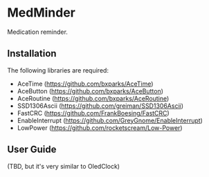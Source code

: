 # MedMinder

Medication reminder.

## Installation

The following libraries are required:

* AceTime (https://github.com/bxparks/AceTime)
* AceButton (https://github.com/bxparks/AceButton)
* AceRoutine (https://github.com/bxparks/AceRoutine)
* SSD1306Ascii (https://github.com/greiman/SSD1306Ascii)
* FastCRC (https://github.com/FrankBoesing/FastCRC)
* EnableInterrupt (https://github.com/GreyGnome/EnableInterrupt)
* LowPower (https://github.com/rocketscream/Low-Power)

## User Guide

(TBD, but it's very similar to OledClock)
